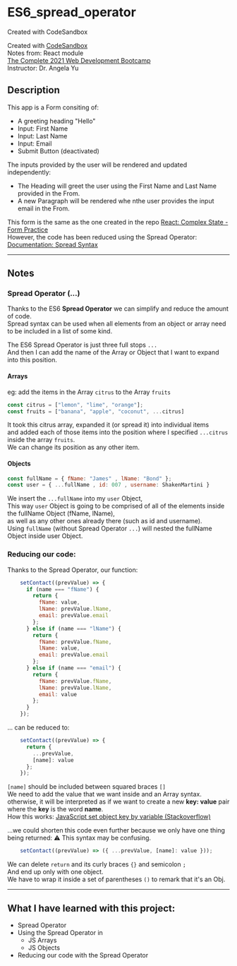 # ES6_spread_operator
Created with CodeSandbox

Created with [CodeSandbox](https://codesandbox.io/)  
Notes from: React module  
[The Complete 2021 Web Development Bootcamp](https://www.udemy.com/course/the-complete-web-development-bootcamp/)  
Instructor: Dr. Angela Yu 

## Description
This app is a Form consiting of: 
* A greeting heading "Hello"
* Input: First Name
* Input: Last Name
* Input: Email 
* Submit Button (deactivated)

The inputs provided by the user will be rendered and updated independently:
* The Heading will greet the user using the First Name and Last Name provided in the From.
* A new Paragraph will be rendered whe nthe user provides the input email in the From.

This form is the same as the one created in the repo [React: Complex State - Form Practice](https://github.com/ChristianVillalba/react_complex_state_form_practice.git)      
However, the code has been reduced using the Spread Operator:      
[Documentation: Spread Syntax](https://developer.mozilla.org/en-US/docs/Web/JavaScript/Reference/Operators/Spread_syntax)

---
## Notes

### Spread Operator (...)

Thanks to the ES6 **Spread Operator** we can simplify and reduce the amount of code.       
Spread syntax can be used when all elements from an object or array need to be included in a list of some kind.    

The ES6 Spread Operator is just three full stops ```...```     
And then I can add the name of the Array or Object that I want to expand into this position.

#### Arrays

eg: add the items in the Array ```citrus``` to the Array ```fruits```
```javascript
const citrus = ["lemon", "lime", "orange"];
const fruits = ["banana", "apple", "coconut", ...citrus]
```

It took this citrus array, expanded it (or spread it) into individual items       
and added each of those items into the position where I specified ```...citrus``` inside the array ```fruits```.     
We can change its position as any other item.

#### Objects

```javascript
const fullName = { fName: "James" , lName: "Bond" };
const user = { ...fullName , id: 007 , username: ShakenMartini }
```
We insert the ```...fullName``` into my ```user``` Object,       
This way ```user``` Object is going to be comprised of all of the elements inside the fullName Object (fName, lName),        
as well as any other ones already there (such as id and username).  
Using ```fullName``` (without Spread Operator ```...```) will nested the fullName Object inside user Object.

### Reducing our code: 

Thanks to the Spread Operator, our function:
```javascript
    setContact((prevValue) => {
      if (name === "fName") {
        return {
          fName: value,
          lName: prevValue.lName,
          email: prevValue.email
        };
      } else if (name === "lName") {
        return {
          fName: prevValue.fName,
          lName: value,
          email: prevValue.email
        };
      } else if (name === "email") {
        return {
          fName: prevValue.fName,
          lName: prevValue.lName,
          email: value
        };
      }
    });
```

... can be reduced to:

```javascript
    setContact((prevValue) => {
      return {
        ...prevValue,
        [name]: value
      };
    });
```
```[name]``` should be included between squared braces ```[]```     
We need to add the value that we want inside and an Array syntax.         
otherwise, it will be interpreted as if we want to create a new **key: value** pair where the **key** is the word **name**.     
How this works: [JavaScript set object key by variable (Stackoverflow) ](https://stackoverflow.com/questions/11508463/javascript-set-object-key-by-variable?noredirect=1&lq=1)  

...we could shorten this code even further because we only have one thing being returned:
⚠ This syntax may be confusing.
```javascript
    setContact((prevValue) => ({ ...prevValue, [name]: value }));
```
We can delete ```return``` and its curly braces ```{}``` and semicolon ```;```     
And end up only with one object.      
We have to wrap it inside a set of parentheses ```()``` to remark that it's an Obj.   




---
## What I have learned with this project:
* Spread Operator
* Using the Spread Operator in
    * JS Arrays
    * JS Objects
* Reducing our code with the Spread Operator
